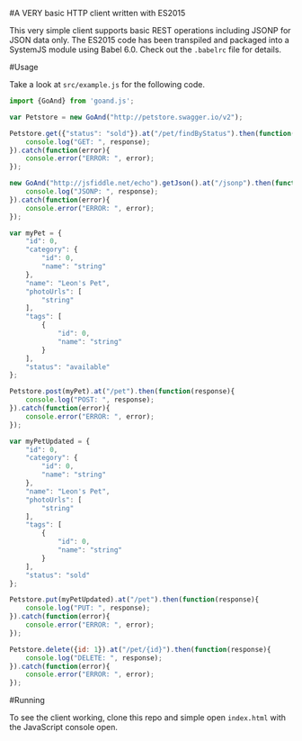 #A VERY basic HTTP client written with ES2015

This very simple client supports basic REST operations including JSONP for JSON data only. The ES2015 code has been transpiled and packaged into a SystemJS module using Babel 6.0. Check out the `.babelrc` file for details.

#Usage

Take a look at `src/example.js` for the following code.

```javascript
import {GoAnd} from 'goand.js';

var Petstore = new GoAnd("http://petstore.swagger.io/v2");

Petstore.get({"status": "sold"}).at("/pet/findByStatus").then(function(response){
    console.log("GET: ", response);
}).catch(function(error){
    console.error("ERROR: ", error);
});

new GoAnd("http://jsfiddle.net/echo").getJson().at("/jsonp").then(function(response){
    console.log("JSONP: ", response);
}).catch(function(error){
    console.error("ERROR: ", error);
});

var myPet = {
    "id": 0,
    "category": {
        "id": 0,
        "name": "string"
    },
    "name": "Leon's Pet",
    "photoUrls": [
        "string"
    ],
    "tags": [
        {
            "id": 0,
            "name": "string"
        }
    ],
    "status": "available"
};

Petstore.post(myPet).at("/pet").then(function(response){
    console.log("POST: ", response);
}).catch(function(error){
    console.error("ERROR: ", error);
});

var myPetUpdated = {
    "id": 0,
    "category": {
        "id": 0,
        "name": "string"
    },
    "name": "Leon's Pet",
    "photoUrls": [
        "string"
    ],
    "tags": [
        {
            "id": 0,
            "name": "string"
        }
    ],
    "status": "sold"
};

Petstore.put(myPetUpdated).at("/pet").then(function(response){
    console.log("PUT: ", response);
}).catch(function(error){
    console.error("ERROR: ", error);
});

Petstore.delete({id: 1}).at("/pet/{id}").then(function(response){
    console.log("DELETE: ", response);
}).catch(function(error){
    console.error("ERROR: ", error);
});
```

#Running

To see the client working, clone this repo and simple open `index.html` with the JavaScript console open.